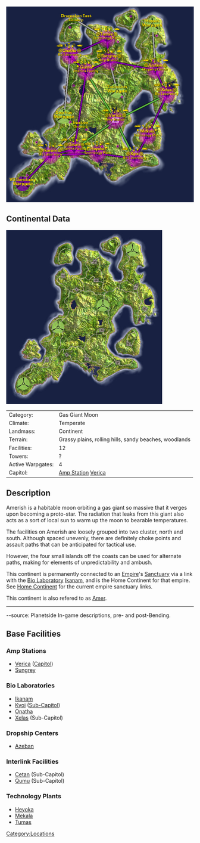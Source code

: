 ![](images/AmerishContinentMap.jpg "AmerishContinentMap.jpg")

## Continental Data

![](images/Amerish_Terrain.jpg "Amerish_Terrain.jpg")

|                   |                                                                         |
| ----------------- | ----------------------------------------------------------------------- |
| Category:         | Gas Giant Moon                                                          |
| Climate:          | Temperate                                                               |
| Landmass:         | Continent                                                               |
| Terrain:          | Grassy plains, rolling hills, sandy beaches, woodlands                  |
| Facilities:       | 12                                                                      |
| Towers:           | ?                                                                       |
| Active Warpgates: | 4                                                                       |
| Capitol:          | [Amp Station](Amp_Station.md) [Verica](Verica.md) |

## Description

Amerish is a habitable moon orbiting a gas giant so massive that it
verges upon becoming a proto-star. The radiation that leaks from this
giant also acts as a sort of local sun to warm up the moon to bearable
temperatures.

The facilities on Amerish are loosely grouped into two cluster, north
and south. Although spaced unevenly, there are definitely choke points
and assault paths that can be anticipated for tactical use.

However, the four small islands off the coasts can be used for alternate
paths, making for elements of unpredictability and ambush.

This continent is permanently connected to an
[Empire](Empire.md)'s [Sanctuary](Sanctuary.md) via a
link with the [Bio Laboratory](Bio_Laboratory.md)
[Ikanam](Ikanam.md), and is the Home Continent for that empire.
See [Home Continent](Home_Continent.md) for the current empire
sanctuary links.

This continent is also refered to as
[Amer](Acronyms_and_Slang.md).

---

--source: Planetside In-game descriptions, pre- and post-Bending.

## Base Facilities

### Amp Stations

- [Verica](Verica.md) ([Capitol](Capitol.md))
- [Sungrey](Sungrey.md)

### Bio Laboratories

- [Ikanam](Ikanam.md)
- [Kyoi](Kyoi.md) ([Sub-Capitol](Sub-Capitol.md))
- [Onatha](Onatha.md)
- [Xelas](Xelas.md) (Sub-Capitol)

### Dropship Centers

- [Azeban](Azeban.md)

### Interlink Facilities

- [Cetan](Cetan.md) (Sub-Capitol)
- [Qumu](Qumu.md) (Sub-Capitol)

### Technology Plants

- [Heyoka](Heyoka.md)
- [Mekala](Mekala.md)
- [Tumas](Tumas.md)

[Category:Locations](Category:Locations.md)
